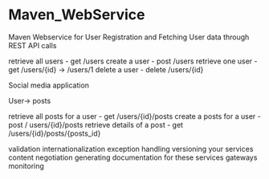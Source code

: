 # Maven_WebService
Maven Webservice for User Registration and Fetching User data through REST API calls

retrieve all users - get /users
create a user - post /users
retrieve one user - get /users/{id} -> /users/1
delete a user - delete /users/{id} 

Social media application

User-> posts

retrieve all posts for a user - get /users/{id}/posts
create a posts for a user - post / users/{id}/posts
retrieve details of a post - get /users/{id}/posts/{posts_id}

validation
internationalization
exception handling
versioning your services
content negotiation
generating documentation for these services
gateways 
monitoring

